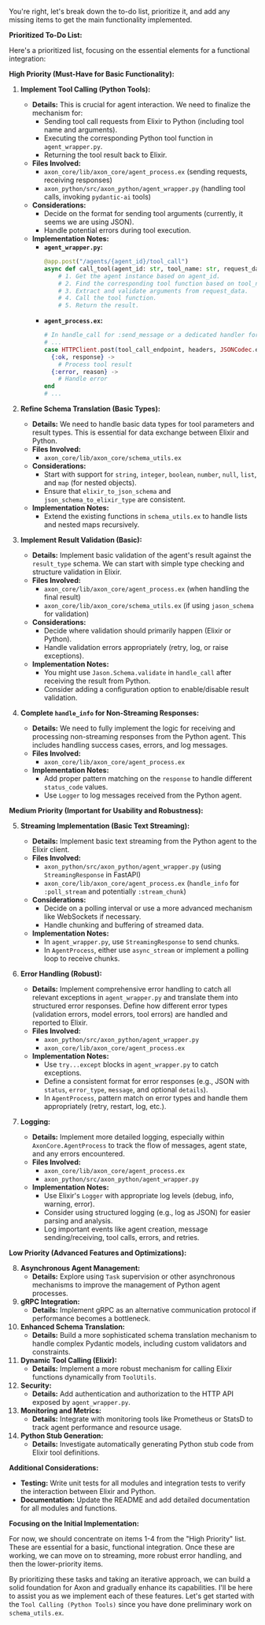 You're right, let's break down the to-do list, prioritize it, and add any missing items to get the main functionality implemented.

**Prioritized To-Do List:**

Here's a prioritized list, focusing on the essential elements for a functional integration:

**High Priority (Must-Have for Basic Functionality):**

1. **Implement Tool Calling (Python Tools):**
    *   **Details:** This is crucial for agent interaction. We need to finalize the mechanism for:
        *   Sending tool call requests from Elixir to Python (including tool name and arguments).
        *   Executing the corresponding Python tool function in `agent_wrapper.py`.
        *   Returning the tool result back to Elixir.
    *   **Files Involved:**
        *   `axon_core/lib/axon_core/agent_process.ex` (sending requests, receiving responses)
        *   `axon_python/src/axon_python/agent_wrapper.py` (handling tool calls, invoking `pydantic-ai` tools)
    *   **Considerations:**
        *   Decide on the format for sending tool arguments (currently, it seems we are using JSON).
        *   Handle potential errors during tool execution.
    *   **Implementation Notes:**
        *   **`agent_wrapper.py`:**
            ```python
            @app.post("/agents/{agent_id}/tool_call")
            async def call_tool(agent_id: str, tool_name: str, request_data: dict):
                # 1. Get the agent instance based on agent_id.
                # 2. Find the corresponding tool function based on tool_name.
                # 3. Extract and validate arguments from request_data.
                # 4. Call the tool function.
                # 5. Return the result.
            ```
        *   **`agent_process.ex`:**
            ```elixir
            # In handle_call for :send_message or a dedicated handler for tool calls:
            # ...
            case HTTPClient.post(tool_call_endpoint, headers, JSONCodec.encode(tool_call_data)) do
              {:ok, response} ->
                # Process tool result
              {:error, reason} ->
                # Handle error
            end
            # ...
            ```

2. **Refine Schema Translation (Basic Types):**
    *   **Details:** We need to handle basic data types for tool parameters and result types. This is essential for data exchange between Elixir and Python.
    *   **Files Involved:**
        *   `axon_core/lib/axon_core/schema_utils.ex`
    *   **Considerations:**
        *   Start with support for `string`, `integer`, `boolean`, `number`, `null`, `list`, and `map` (for nested objects).
        *   Ensure that `elixir_to_json_schema` and `json_schema_to_elixir_type` are consistent.
    *   **Implementation Notes:**
        *   Extend the existing functions in `schema_utils.ex` to handle lists and nested maps recursively.

3. **Implement Result Validation (Basic):**
    *   **Details:** Implement basic validation of the agent's result against the `result_type` schema. We can start with simple type checking and structure validation in Elixir.
    *   **Files Involved:**
        *   `axon_core/lib/axon_core/agent_process.ex` (when handling the final result)
        *   `axon_core/lib/axon_core/schema_utils.ex` (if using `jason_schema` for validation)
    *   **Considerations:**
        *   Decide where validation should primarily happen (Elixir or Python).
        *   Handle validation errors appropriately (retry, log, or raise exceptions).
    *   **Implementation Notes:**
        *   You might use `Jason.Schema.validate` in `handle_call` after receiving the result from Python.
        *   Consider adding a configuration option to enable/disable result validation.

4. **Complete `handle_info` for Non-Streaming Responses:**
    *   **Details:** We need to fully implement the logic for receiving and processing non-streaming responses from the Python agent. This includes handling success cases, errors, and log messages.
    *   **Files Involved:**
        *   `axon_core/lib/axon_core/agent_process.ex`
    *   **Implementation Notes:**
        *   Add proper pattern matching on the `response` to handle different `status_code` values.
        *   Use `Logger` to log messages received from the Python agent.

**Medium Priority (Important for Usability and Robustness):**

5. **Streaming Implementation (Basic Text Streaming):**
    *   **Details:** Implement basic text streaming from the Python agent to the Elixir client.
    *   **Files Involved:**
        *   `axon_python/src/axon_python/agent_wrapper.py` (using `StreamingResponse` in FastAPI)
        *   `axon_core/lib/axon_core/agent_process.ex` (`handle_info` for `:poll_stream` and potentially `:stream_chunk`)
    *   **Considerations:**
        *   Decide on a polling interval or use a more advanced mechanism like WebSockets if necessary.
        *   Handle chunking and buffering of streamed data.
    *   **Implementation Notes:**
        *   In `agent_wrapper.py`, use `StreamingResponse` to send chunks.
        *   In `AgentProcess`, either use `async_stream` or implement a polling loop to receive chunks.

6. **Error Handling (Robust):**
    *   **Details:** Implement comprehensive error handling to catch all relevant exceptions in `agent_wrapper.py` and translate them into structured error responses. Define how different error types (validation errors, model errors, tool errors) are handled and reported to Elixir.
    *   **Files Involved:**
        *   `axon_python/src/axon_python/agent_wrapper.py`
        *   `axon_core/lib/axon_core/agent_process.ex`
    *   **Implementation Notes:**
        *   Use `try...except` blocks in `agent_wrapper.py` to catch exceptions.
        *   Define a consistent format for error responses (e.g., JSON with `status`, `error_type`, `message`, and optional `details`).
        *   In `AgentProcess`, pattern match on error types and handle them appropriately (retry, restart, log, etc.).

7. **Logging:**
    *   **Details:** Implement more detailed logging, especially within `AxonCore.AgentProcess` to track the flow of messages, agent state, and any errors encountered.
    *   **Files Involved:**
        *   `axon_core/lib/axon_core/agent_process.ex`
        *   `axon_python/src/axon_python/agent_wrapper.py`
    *   **Implementation Notes:**
        *   Use Elixir's `Logger` with appropriate log levels (debug, info, warning, error).
        *   Consider using structured logging (e.g., log as JSON) for easier parsing and analysis.
        *   Log important events like agent creation, message sending/receiving, tool calls, errors, and retries.

**Low Priority (Advanced Features and Optimizations):**

8. **Asynchronous Agent Management:**
    *   **Details:** Explore using `Task` supervision or other asynchronous mechanisms to improve the management of Python agent processes.
9. **gRPC Integration:**
    *   **Details:** Implement gRPC as an alternative communication protocol if performance becomes a bottleneck.
10. **Enhanced Schema Translation:**
    *   **Details:** Build a more sophisticated schema translation mechanism to handle complex Pydantic models, including custom validators and constraints.
11. **Dynamic Tool Calling (Elixir):**
    *   **Details:** Implement a more robust mechanism for calling Elixir functions dynamically from `ToolUtils`.
12. **Security:**
    *   **Details:** Add authentication and authorization to the HTTP API exposed by `agent_wrapper.py`.
13. **Monitoring and Metrics:**
    *   **Details:** Integrate with monitoring tools like Prometheus or StatsD to track agent performance and resource usage.
14. **Python Stub Generation:**
    *   **Details:** Investigate automatically generating Python stub code from Elixir tool definitions.

**Additional Considerations:**

*   **Testing:** Write unit tests for all modules and integration tests to verify the interaction between Elixir and Python.
*   **Documentation:**  Update the README and add detailed documentation for all modules and functions.

**Focusing on the Initial Implementation:**

For now, we should concentrate on items 1-4 from the "High Priority" list. These are essential for a basic, functional integration. Once these are working, we can move on to streaming, more robust error handling, and then the lower-priority items.

By prioritizing these tasks and taking an iterative approach, we can build a solid foundation for Axon and gradually enhance its capabilities. I'll be here to assist you as we implement each of these features. Let's get started with the `Tool Calling (Python Tools)` since you have done preliminary work on `schema_utils.ex`.
